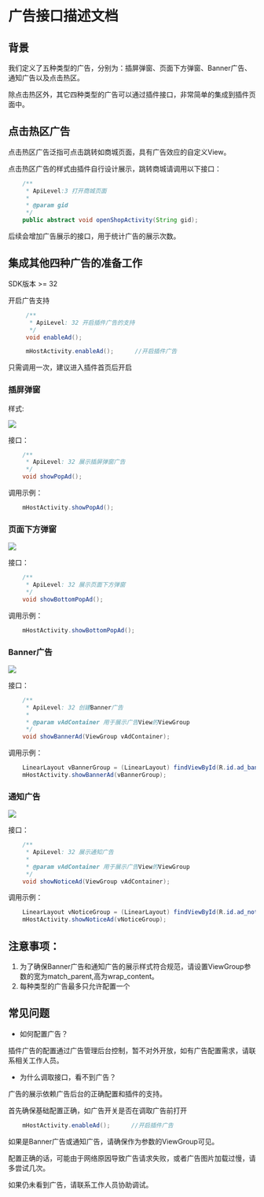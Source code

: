 # 广告接口描述文档

## 背景

我们定义了五种类型的广告，分别为：插屏弹窗、页面下方弹窗、Banner广告、通知广告以及点击热区。

除点击热区外，其它四种类型的广告可以通过插件接口，非常简单的集成到插件页面中。

## 点击热区广告

点击热区广告泛指可点击跳转如商城页面，具有广告效应的自定义View。

点击热区广告的样式由插件自行设计展示，跳转商城请调用以下接口：


```java
    /**
     * ApiLevel:3 打开商城页面
     *
     * @param gid
     */
    public abstract void openShopActivity(String gid);
```

后续会增加广告展示的接口，用于统计广告的展示次数。

## 集成其他四种广告的准备工作

  SDK版本 >= 32

  开启广告支持

```java
     /**
      * ApiLevel: 32 开启插件广告的支持
      */
     void enableAd();
```

```java
     mHostActivity.enableAd();      //开启插件广告
```

只需调用一次，建议进入插件首页后开启

### 插屏弹窗

样式:

![](./md_images/插屏弹窗.jpg)

接口：

```java
    /**
     * ApiLevel: 32 展示插屏弹窗广告
     */
    void showPopAd();
```

调用示例：

```java
    mHostActivity.showPopAd();
```

### 页面下方弹窗

![](./md_images/页面底部弹窗.jpg)

接口：

```java
    /**
     * ApiLevel: 32 展示页面下方弹窗
     */
    void showBottomPopAd();
```

调用示例：


```java
    mHostActivity.showBottomPopAd();
```

### Banner广告

![](./md_images/Banner广告.jpg)

接口：

```java
    /**
     * ApiLevel: 32 创建Banner广告
     *
     * @param vAdContainer 用于展示广告View的ViewGroup
     */
    void showBannerAd(ViewGroup vAdContainer);
```

调用示例：

```java
    LinearLayout vBannerGroup = (LinearLayout) findViewById(R.id.ad_banner);
    mHostActivity.showBannerAd(vBannerGroup);
```

### 通知广告

![](./md_images/通知广告.jpg)

接口：

```java
    /**
     * ApiLevel: 32 展示通知广告
     *
     * @param vAdContainer 用于展示广告View的ViewGroup
     */
    void showNoticeAd(ViewGroup vAdContainer);
```

调用示例：

```java
    LinearLayout vNoticeGroup = (LinearLayout) findViewById(R.id.ad_notice);
    mHostActivity.showNoticeAd(vNoticeGroup);
```

## 注意事项：

1. 为了确保Banner广告和通知广告的展示样式符合规范，请设置ViewGroup参数的宽为match_parent,高为wrap_content。
2. 每种类型的广告最多只允许配置一个

## 常见问题

* 如何配置广告？

插件广告的配置通过广告管理后台控制，暂不对外开放，如有广告配置需求，请联系相关工作人员。

* 为什么调取接口，看不到广告？

广告的展示依赖广告后台的正确配置和插件的支持。

首先确保基础配置正确，如广告开关是否在调取广告前打开

```java
    mHostActivity.enableAd();      //开启插件广告
```

如果是Banner广告或通知广告，请确保作为参数的ViewGroup可见。

配置正确的话，可能由于网络原因导致广告请求失败，或者广告图片加载过慢，请多尝试几次。

如果仍未看到广告，请联系工作人员协助调试。
